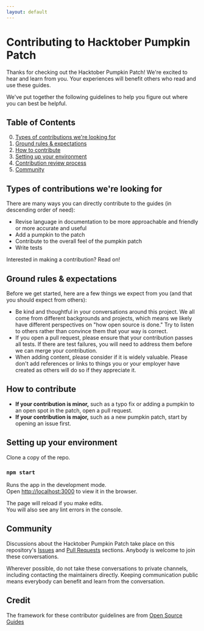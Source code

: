 ```yaml
---
layout: default
---
```


# Contributing to Hacktober Pumpkin Patch

Thanks for checking out the Hacktober Pumpkin Patch! We're excited to hear and learn from you. Your experiences will benefit others who read and use these guides.

We've put together the following guidelines to help you figure out where you can best be helpful.

## Table of Contents

0. [Types of contributions we're looking for](#types-of-contributions-were-looking-for)
0. [Ground rules & expectations](#ground-rules--expectations)
0. [How to contribute](#how-to-contribute)
0. [Setting up your environment](#setting-up-your-environment)
0. [Contribution review process](#contribution-review-process)
0. [Community](#community)

## Types of contributions we're looking for
There are many ways you can directly contribute to the guides (in descending order of need):

* Revise language in documentation to be more approachable and friendly or more accurate and useful
* Add a pumpkin to the patch
* Contribute to the overall feel of the pumpkin patch
* Write tests

Interested in making a contribution? Read on!

## Ground rules & expectations

Before we get started, here are a few things we expect from you (and that you should expect from others):

* Be kind and thoughtful in your conversations around this project. We all come from different backgrounds and projects, which means we likely have different perspectives on "how open source is done." Try to listen to others rather than convince them that your way is correct.
* If you open a pull request, please ensure that your contribution passes all tests. If there are test failures, you will need to address them before we can merge your contribution.
* When adding content, please consider if it is widely valuable. Please don't add references or links to things you or your employer have created as others will do so if they appreciate it.

## How to contribute

* **If your contribution is minor,** such as a typo fix or adding a pumpkin to an open spot in the patch, open a pull request.
* **If your contribution is major,** such as a new pumpkin patch, start by opening an issue first.

## Setting up your environment

Clone a copy of the repo.

### `npm start`

Runs the app in the development mode.<br />
Open [http://localhost:3000](http://localhost:3000) to view it in the browser.

The page will reload if you make edits.<br />
You will also see any lint errors in the console.

## Community

Discussions about the Hacktober Pumpkin Patch take place on this repository's [Issues](https://github.com/melnock/hacktober-pumpkin-patch/issues) and [Pull Requests](https://github.com/melnock/hacktober-pumpkin-patch/pulls) sections. Anybody is welcome to join these conversations. 

Wherever possible, do not take these conversations to private channels, including contacting the maintainers directly. Keeping communication public means everybody can benefit and learn from the conversation.

## Credit
The framework for these contributor guidelines are from [Open Source Guides](https://github.com/github/opensource.guide/edit/master/CONTRIBUTING.md)

